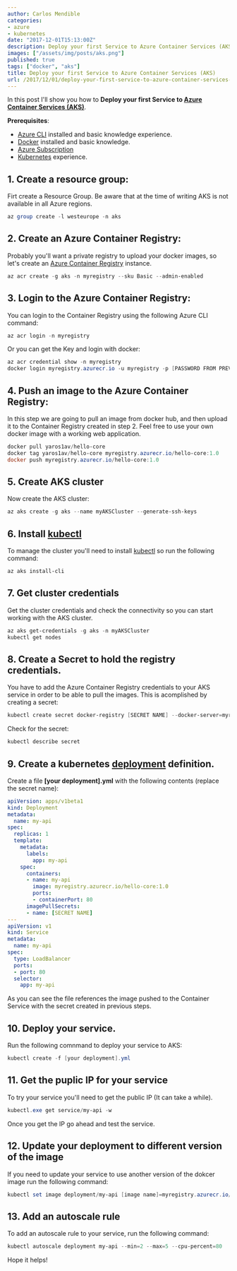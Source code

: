 ```yaml
---
author: Carlos Mendible
categories:
- azure
- kubernetes
date: "2017-12-01T15:13:00Z"
description: Deploy your first Service to Azure Container Services (AKS)
images: ["/assets/img/posts/aks.png"]
published: true
tags: ["docker", "aks"]
title: Deploy your first Service to Azure Container Services (AKS)
url: /2017/12/01/deploy-your-first-service-to-azure-container-services-aks/
---
```


In this post I'll show you how to **Deploy your first Service to [Azure Container Services (AKS)](https://docs.microsoft.com/en-us/azure/aks/)**.

**Prerequisites**:

* [Azure CLI](https://docs.microsoft.com/en-us/cli/azure/install-azure-cli?view=azure-cli-latest) installed and basic knowledge experience.
* [Docker](https://www.docker.com) installed and basic knowledge.
* [Azure Subscription](https://azure.microsoft.com/en-us/pricing/purchase-options/)
* [Kubernetes](https://kubernetes.io/docs/concepts/overview/what-is-kubernetes/) experience.

## 1. Create a resource group:

Firt create a Resource Group. Be aware that at the time of writing AKS is not available in all Azure regions. 

``` powershell
az group create -l westeurope -n aks
```

## 2. Create an Azure Container Registry:

Probably you'll want a private registry to upload your docker images, so let's create an [Azure Container Registry](https://azure.microsoft.com/en-us/services/container-registry/) instance.

``` powershell
az acr create -g aks -n myregistry --sku Basic --admin-enabled
```

## 3. Login to the Azure Container Registry:

You can login to the Container Registry using the following Azure CLI command:

``` powershell
az acr login -n myregistry
```

Or you can get the Key and login with docker:

``` powershell
az acr credential show -n myregistry
docker login myregistry.azurecr.io -u myregistry -p [PASSWORD FROM PREVIOUS COMMAND]
```

## 4. Push an image to the Azure Container Registry:

In this step we are going to pull an image from docker hub, and then upload it to the Container Registry created in step 2. Feel free to use your own docker image with a working web application.

``` powershell
docker pull yaros1av/hello-core
docker tag yaros1av/hello-core myregistry.azurecr.io/hello-core:1.0
docker push myregistry.azurecr.io/hello-core:1.0
```

## 5. Create AKS cluster

Now create the AKS cluster:

``` powershell
az aks create -g aks --name myAKSCluster --generate-ssh-keys
```

## 6. Install [kubectl](https://kubernetes.io/docs/reference/kubectl/overview/)

To manage the cluster you'll need to install [kubectl](https://kubernetes.io/docs/reference/kubectl/overview/) so run the following command:

``` powershell
az aks install-cli
```

## 7. Get cluster credentials

Get the cluster credentials and check the connectivity so you can start working with the AKS cluster.

``` powershell
az aks get-credentials -g aks -n myAKSCluster
kubectl get nodes
```

## 8. Create a Secret to hold the registry credentials.

You have to add the Azure Container Registry credentials to your AKS service in order to be able to pull the images. This is acomplished by creating a secret:

``` powershell
kubectl create secret docker-registry [SECRET NAME] --docker-server=myregistry.azurecr.io --docker-username=myregistry --docker-password=[THE REGISTRY PASWORD FROM STEP 3] --docker-email=[EMAIL ADDRESS]
```

Check for the secret:

``` powershell
kubectl describe secret
```

## 9. Create a kubernetes [deployment](https://kubernetes.io/docs/concepts/workloads/controllers/deployment/) definition.

Create a file **[your deployment].yml** with the following contents (replace the secret name):

``` yml
apiVersion: apps/v1beta1
kind: Deployment
metadata:
  name: my-api
spec:
  replicas: 1
  template:
    metadata:
      labels:
        app: my-api
    spec:
      containers:
      - name: my-api
        image: myregistry.azurecr.io/hello-core:1.0
        ports:
        - containerPort: 80
      imagePullSecrets:
      - name: [SECRET NAME]
---
apiVersion: v1
kind: Service
metadata:
  name: my-api
spec:
  type: LoadBalancer
  ports:
  - port: 80
  selector:
    app: my-api
```

As you can see the file references the image pushed to the Container Service with the secret created in previous steps.

## 10. Deploy your service.

Run the following comnmand to deploy your service to AKS:

``` powershell
kubectl create -f [your deployment].yml
```

## 11. Get the puplic IP for your service

To try your service you'll need to get the public IP (It can take a while).

``` powershell
kubectl.exe get service/my-api -w
```

Once you get the IP go ahead and test the service.

## 12. Update your deployment to different version of the image

If you need to update your service to use another version of the dokcer image run the following command:

``` powershell
kubectl set image deployment/my-api [image name]=myregistry.azurecr.io/[image name]:[new version]
```

## 13. Add an autoscale rule

To add an autoscale rule to your service, run the following command:

``` powershell
kubectl autoscale deployment my-api --min=2 --max=5 --cpu-percent=80
```

Hope it helps!